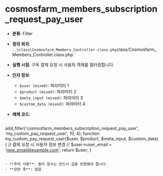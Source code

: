 # cosmosfarm_members_subscription_request_pay_user

- **분류**: Filter
- **정의 위치**: `..\class\Cosmosfarm_Members_Controller.class.php`class/Cosmosfarm_Members_Controller.class.php``
- **실행 시점**: 구독 결제 요청 시 사용자 객체를 필터링합니다.
- **인자 정보**:
  - `$user (mixed)`: 파라미터 1
  - `$product (mixed)`: 파라미터 2
  - `$meta_input (mixed)`: 파라미터 3
  - `$custom_data (mixed)`: 파라미터 4
- **예제 코드**:

  ```php
add_filter('cosmosfarm_members_subscription_request_pay_user', 'my_custom_pay_request_user', 10, 4);
function my_custom_pay_request_user($user, $product, $meta_input, $custom_data) {
    // 결제 요청 시 사용자 정보 변경
    // $user->user_email = 'new_email@example.com';
    return $user;
}
  ```

- **주의 사항**: 필터 함수는 반드시 값을 반환해야 합니다.
- **관련 훅**: 없음
